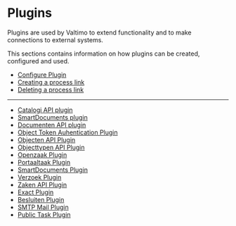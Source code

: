 # Plugins

Plugins are used by Valtimo to extend functionality and to make connections to external systems.

This sections contains information on how plugins can be created, configured and used.

* [Configure Plugin](configure-plugin.md)
* [Creating a process link](create-process-link.md)
* [Deleting a process link](delete-process-link.md)
---
* [Catalogi API plugin](catalogi-api/configure-catalogi-api-plugin.md)
* [SmartDocuments plugin](smartdocuments/configure-smartdocuments-plugin.md)
* [Documenten API plugin](documenten-api/configure-documenten-api-plugin.md)
* [Object Token Auhentication Plugin](object-token-authentication/configure-object-token-authentication-plugin.md)
* [Objecten API Plugin](objecten-api/configure-objecten-api-plugin.md)
* [Objecttypen API Plugin](objecttypen-api/configure-objecttypen-api-plugin.md)
* [Openzaak Plugin](openzaak/configure-openzaak-plugin.md)
* [Portaaltaak Plugin](portaaltaak/configure-portaaltaak-plugin.md)
* [SmartDocuments Plugin](smartdocuments/configure-smartdocuments-plugin.md)
* [Verzoek Plugin](verzoek/configure-verzoek-plugin.md)
* [Zaken API Plugin](zaken-api/configure-zaken-api-plugin.md)
* [Exact Plugin](exact/configure-exact-plugin.md)
* [Besluiten Plugin](besluiten-api/configure-besluiten-api-plugin.md)
* [SMTP Mail Plugin](smtp-mail/configure-smtp-mail-plugin.md)
* [Public Task Plugin](public-task/configure-public-task-plugin.md)
